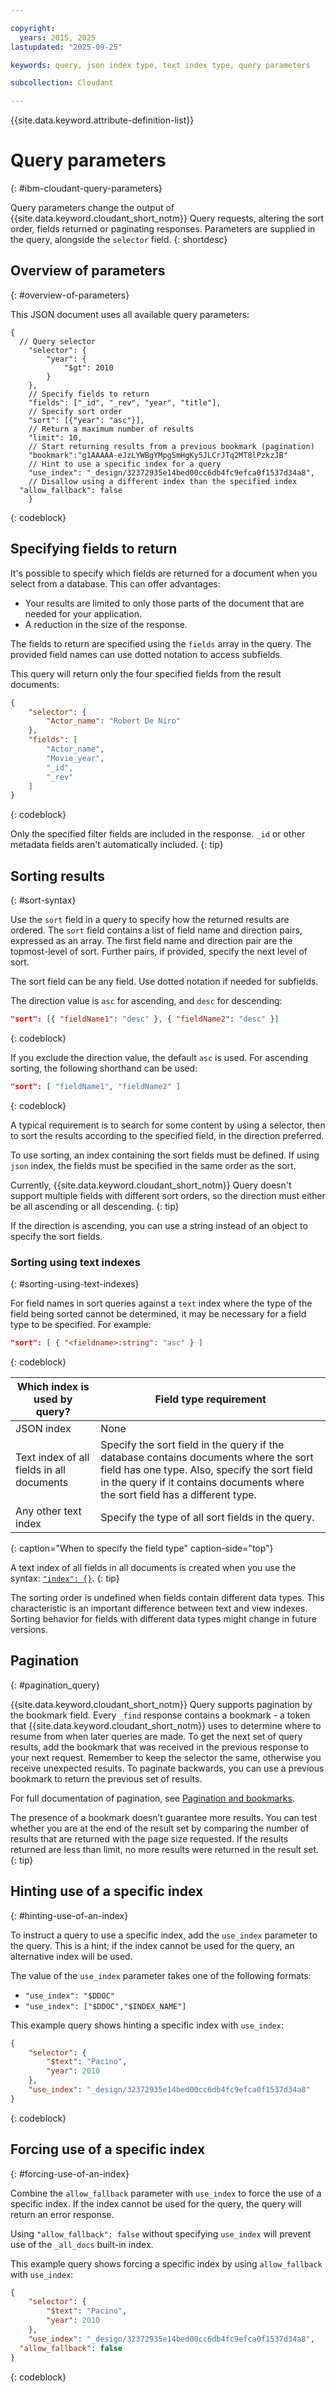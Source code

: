 ```yaml
---

copyright:
  years: 2015, 2025
lastupdated: "2025-09-25"

keywords: query, json index type, text index type, query parameters

subcollection: Cloudant

---
```


{{site.data.keyword.attribute-definition-list}}

# Query parameters
{: #ibm-cloudant-query-parameters}

Query parameters change the output of {{site.data.keyword.cloudant_short_notm}} Query requests, altering the sort order, fields returned or paginating responses. Parameters are supplied in the query, alongside the `selector` field.
{: shortdesc}

## Overview of parameters
{: #overview-of-parameters}

This JSON document uses all available query parameters:

```jsonc
{
  // Query selector
	"selector": {
		"year": {
			"$gt": 2010
		}
	},
	// Specify fields to return
	"fields": ["_id", "_rev", "year", "title"],
	// Specify sort order
	"sort": [{"year": "asc"}],
	// Return a maximum number of results
	"limit": 10,
	// Start returning results from a previous bookmark (pagination)
	"bookmark":"g1AAAAA-eJzLYWBgYMpgSmHgKy5JLCrJTq2MT8lPzkzJB"
	// Hint to use a specific index for a query
	"use_index": "_design/32372935e14bed00cc6db4fc9efca0f1537d34a8",
	// Disallow using a different index than the specified index
  "allow_fallback": false
	}
```
{: codeblock}

## Specifying fields to return

It's possible to specify which fields are returned for a document when you select from a database. This can offer advantages:

- Your results are limited to only those parts of the document that are needed for your application.
- A reduction in the size of the response.

The fields to return are specified using the `fields` array in the query. The provided field names can use dotted notation to access subfields.

This query will return only the four specified fields from the result documents:

```json
{
	"selector": {
		"Actor_name": "Robert De Niro"
	},
	"fields": [
		"Actor_name",
		"Movie_year",
		"_id",
		"_rev"
	]
}
```
{: codeblock}

Only the specified filter fields are included in the response. `_id` or other metadata fields aren't automatically included.
{: tip}

## Sorting results
{: #sort-syntax}

Use the `sort` field in a query to specify how the returned results are ordered.
The `sort` field contains a list of field name and direction pairs,
expressed as an array.
The first field name and direction pair are the topmost-level of sort.
Further pairs, if provided, specify the next level of sort.

The sort field can be any field.
Use dotted notation if needed for subfields.

The direction value is `asc` for ascending, and `desc` for descending:

```json
"sort": [{ "fieldName1": "desc" }, { "fieldName2": "desc" }]
```
{: codeblock}

If you exclude the direction value, the default `asc` is used.
For ascending sorting, the following shorthand can be used:

```json
"sort": [ "fieldName1", "fieldName2" ]
```
{: codeblock}

A typical requirement is to search for some content by using a selector,
then to sort the results according to the specified field,
in the direction preferred.

To use sorting, an index containing the sort fields must be defined. 
If using `json` index, the fields must be specified in the same order as the sort.

Currently, {{site.data.keyword.cloudant_short_notm}} Query doesn't support multiple fields with different sort orders,
so the direction must either be all ascending or all descending.
{: tip}

If the direction is ascending, you can use a string instead of an object to specify the sort fields.

### Sorting using text indexes
{: #sorting-using-text-indexes}

For field names in sort queries against a `text` index where the type of the field being sorted cannot be determined, 
it may be necessary for a field type to be specified. For example:

```json
"sort": [ { "<fieldname>:string": "asc" } ]
```
{: codeblock}


| Which index is used by query?               | Field type requirement |
|------------------------------------------|-----------------------|
| JSON index                                | None |
| Text index of all fields in all documents | Specify the sort field in the query if the database contains documents where the sort field has one type. Also, specify the sort field in the query if it contains documents where the sort field has a different type. |
| Any other text index                      | Specify the type of all sort fields in the query. |
{: caption="When to specify the field type" caption-side="top"}

A text index of all fields
in all documents is created when you use the syntax:
[`"index": {}`](/docs/Cloudant?topic=Cloudant-query#the-index-field).
{: tip}

The sorting order is undefined when fields contain different data types. This characteristic is an important difference between text and view indexes. Sorting behavior for fields with different data types might change in future versions.

## Pagination
{: #pagination_query}

{{site.data.keyword.cloudant_short_notm}} Query supports pagination by the bookmark field. Every `_find` response contains a bookmark - a token
that {{site.data.keyword.cloudant_short_notm}} uses to determine where to resume from when later queries are made. To get the next
set of query results, add the bookmark that was received in the previous response to your next request.
Remember to keep the selector the same, otherwise you receive unexpected results. To paginate backwards,
you can use a previous bookmark to return the previous set of results.

For full documentation of pagination, see [Pagination and bookmarks](/docs/Cloudant?topic=Cloudant-pagination-and-bookmarks#use-cloudant-query-search).

The presence of a bookmark doesn’t guarantee more results. You can test whether
you are at the end of the result set by comparing the number of results that are returned with the page size
requested. If the results returned are less than limit, no more results were returned in the result set.
{: tip}


## Hinting use of a specific index
{: #hinting-use-of-an-index}

To instruct a query to use a specific index,
add the `use_index` parameter to the query. This is a hint; if the index cannot be used for the query, an alternative index will be used.

The value of the `use_index` parameter takes one of the following formats:

-	`"use_index": "$DDOC"`
-	`"use_index": ["$DDOC","$INDEX_NAME"]`

This example query shows hinting a specific index with `use_index`:

```json
{
	"selector": {
		"$text": "Pacino",
		"year": 2010
	},
	"use_index": "_design/32372935e14bed00cc6db4fc9efca0f1537d34a8"
}
```
{: codeblock}

## Forcing use of a specific index
{: #forcing-use-of-an-index}

Combine the `allow_fallback` parameter with `use_index` to force the use of a specific index. If the index cannot be used for the query, the query will return an error response.

Using `"allow_fallback": false` without specifying `use_index` will prevent use of the `_all_docs` built-in index.

This example query shows forcing a specific index by using `allow_fallback` with `use_index`:

```json
{
	"selector": {
		"$text": "Pacino",
		"year": 2010
	},
	"use_index": "_design/32372935e14bed00cc6db4fc9efca0f1537d34a8",
  "allow_fallback": false
}
```
{: codeblock}
